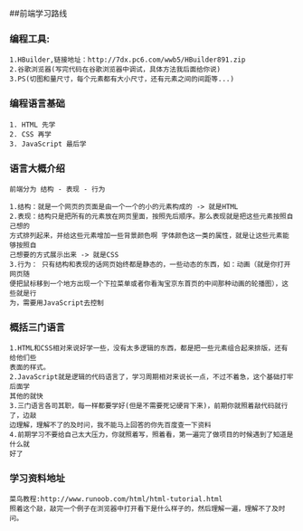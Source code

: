 ##前端学习路线

### 编程工具:
	1.HBuilder,链接地址：http://7dx.pc6.com/wwb5/HBuilder891.zip
	2.谷歌浏览器(写完代码在谷歌浏览器中调试，具体方法我后面给你说)
	3.PS(切图和量尺寸，每个元素都有大小尺寸，还有元素之间的间距等...)

### 编程语言基础

	1. HTML 先学
	2. CSS 再学
	3. JavaScript 最后学

### 语言大概介绍
	前端分为 结构 - 表现 - 行为

	1.结构：就是一个网页的页面是由一个一个的小的元素构成的 -> 就是HTML
	2.表现：结构只是把所有的元素放在网页里面，按照先后顺序。那么表现就是把这些元素按照自己想的
	方式排列起来，并给这些元素增加一些背景颜色啊 字体颜色这一类的属性，就是让这些元素能够按照自
	己想要的方式展示出来 -> 就是CSS
	3.行为： 只有结构和表现的话网页始终都是静态的，一些动态的东西，如：动画（就是你打开网页随
	便把鼠标移到一个地方出现一个下拉菜单或者你看淘宝京东首页的中间那种动画的轮播图），这些就是行
	为，需要用JavaScript去控制


### 概括三门语言
	1.HTML和CSS相对来说好学一些，没有太多逻辑的东西，都是把一些元素组合起来排版，还有给他们些
	表面的样式。
	2.JavaScript就是逻辑的代码语言了，学习周期相对来说长一点，不过不着急，这个基础打牢后面学
	其他的就快
	3.三门语言各司其职，每一样都要学好(但是不需要死记硬背下来)，前期你就照着敲代码就行了，边敲
	边理解，理解不了的及时问，我不能马上回答的你先百度查一下资料
	4.前期学习不要给自己太大压力，你就照着写，照着看，第一遍完了做项目的时候遇到了知道是什么就
	好了
	
### 学习资料地址
	菜鸟教程:http://www.runoob.com/html/html-tutorial.html
	照着这个敲，敲完一个例子在浏览器中打开看下是什么样子的，然后理解一遍，理解不了及时问。